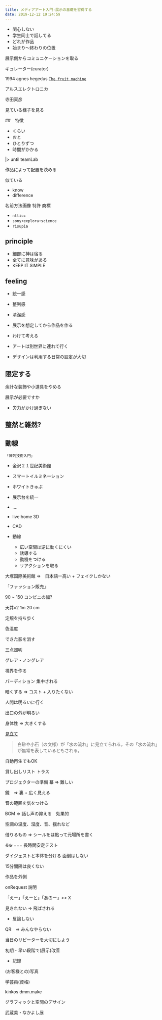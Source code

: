 ```yaml
---
title: メディアアート入門-展示の基礎を習得する
date: 2019-12-12 19:24:59
---
```


- 関心しない
- 学生同士で話してる
- どれが作品
- 始まり〜終わりの位置

展示側からコミュニケーションを取る

キュレーター(curator)

1994 agnes hegedus
[`The fruit machine`](https://zkm.de/en/artwork/the-fruit-machine)

アルスエレクトロニカ

寺田寅彦

見ている様子を見る

##　特徴

- くらい
- おと
- ひとりずつ
- 時間がかかる

|> until teamLab

作品によって配置を決める

似ている

- know
- difference

名前方法画像 特許 商標

- `ntticc`
- `sony+explora+science`
- `risupia`

## principle

- 細部に神は宿る
- 全てに意味がある
- KEEP IT SIMPLE

## feeling

- 統一感
- 整列感
- 清潔感


- 展示を想定してから作品を作る
- わけて考える


- アートは別世界に連れて行く
- デザインは利用する日常の設定が大切

## 限定する

余計な装飾や小道具をやめる

展示が必要ですか

- 労力がかけ過ぎない

## 整然と雑然?
## 動線

`「陳列技術入門」`

- 金沢２１世纪美術館
- スマートイルミネーション

- ホワイトきゅぶ
- 展示台を統一
- ....


- live home 3D
- CAD

- 動線
  - 広い空間は逆に動くにくい
  - 誘導する
  - 動機をつける
  - リアクションを取る

大塚国際美術館 =>　日本語一高い + フェイクしかない

「ファッション販売」

90 ~ 150
コンビニの幅?

天井x2 1m 20 cm

定規を持ち歩く

色温度

できた影を消す

三点照明

グレア・ノングレア

視界を作る

パーディション
集中される

暗くする => コスト + 入りたくない

人間は明るいに行く

出口の外が明るい

身体性 => 大きくする

[見立て](https://ja.wikipedia.org/wiki/%E8%A6%8B%E7%AB%8B%E3%81%A6)

> 白砂や小石（の文様）が「水の流れ」に見立てられる。その「水の流れ」が無常を表しているともされる。

自動再生でもOK

貸し出しリスト
トラス

プロジェクターの準備
幕 => 難しい

鏡　=> 裏 + 広く見える

音の範囲を気をつける

BGM => 話し声の抑える　効果的

空調の温度、湿度、音、揺れなど

借りるもの => シールをは貼って元場所を書く

`長安` === 長時間安定テスト

ダイジェストと本体を分ける
面倒はしない

15分間隔は良くない

作品を外側

onRequest 説明

「えー」「えーと」「あのー」<< X

見きれない => 飛ばされる

* 反論しない

QR　=> みんなやらない

当日のリピーターを大切にしよう

初期・早い段階で(展示)改善

* 記録

(お客様との)写真

学芸員(資格)

kinkos dmm.make

グラフィックと空間のデサイン

武蔵美・なかよし展
